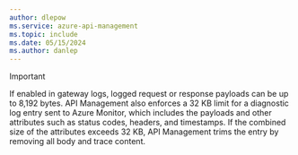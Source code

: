 ```yaml
---
author: dlepow
ms.service: azure-api-management
ms.topic: include
ms.date: 05/15/2024
ms.author: danlep
---
```


> [!IMPORTANT]
> If enabled in gateway logs, logged request or response payloads can be up to 8,192 bytes. API Management also enforces a 32 KB limit for a diagnostic log entry sent to Azure Monitor, which includes the payloads and other attributes such as status codes, headers, and timestamps. If the combined size of the attributes exceeds 32 KB, API Management trims the entry by removing all body and trace content. 
